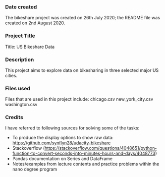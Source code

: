 ### Date created
The bikeshare project was created on 26th July 2020; the README file was created on 2nd August 2020.

### Project Title
Title: US Bikeshare Data

### Description
This project aims to explore data on bikesharing in three selected major US cities.

### Files used
Files that are used in this project include:
chicago.csv
new_york_city.csv
washington.csv

### Credits
I have referred to following sources for solving some of the tasks:

- To produce the display options to show raw data: https://github.com/synflyn28/udacity-bikeshare
- Stackoverflow (https://stackoverflow.com/questions/4048651/python-function-to-convert-seconds-into-minutes-hours-and-days/4048773)
- Pandas documentation on Series and DataFrame
- Notes/examples from lecture contents and practice problems within the nano degree program
